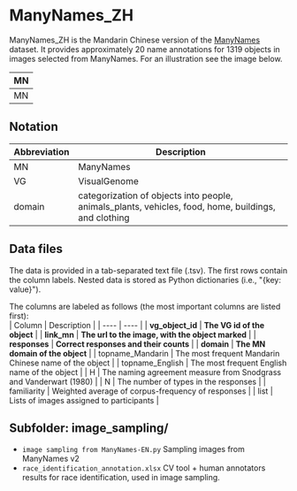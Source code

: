 # ManyNames_ZH
ManyNames_ZH is the Mandarin Chinese version of the [ManyNames](https://github.com/amore-upf/manynames) dataset. It provides approximately 20 name annotations for 1319 objects in images selected from ManyNames. For an illustration see the image below.


|  MN  | 
|  ----  |
|  MN  |
## Notation
| Abbreviation | Description  |
|  ----  | ----  |
|  MN  | ManyNames  |
|  VG  | VisualGenome |
| domain  | categorization of objects into people, animals_plants, vehicles, food, home, buildings, and clothing |
## Data files
The data is provided in a tab-separated text file (.tsv). The first rows contain the column labels. Nested data is stored as Python dictionaries (i.e., "{key: value}").   
  
The columns are labeled as follows (the most important columns are listed first):  
| Column | Description  |
|  ----  | ----  |
|  **vg_object_id**  | **The VG id of the object**  |
|  **link_mn**  | **The url to the image, with the object marked** |
|  **responses**  | **Correct responses and their counts** |
|  **domain**  | **The MN domain of the object**  |
|  topname_Mandarin  | The most frequent Mandarin Chinese name of the object |
|  topname_English  | The most frequent English name of the object |
|  H  | The naming agreement measure from Snodgrass and Vanderwart (1980)  |
|  N  | The number of types in the responses |
| familiarity  | Weighted average of corpus-frequency of responses |
| list  | Lists of images assigned to participants |
## Subfolder: image_sampling/
- `image sampling from ManyNames-EN.py` Sampling images from ManyNames v2
- `race_identification_annotation.xlsx` CV tool + human annotators results for race identification, used in image sampling.
